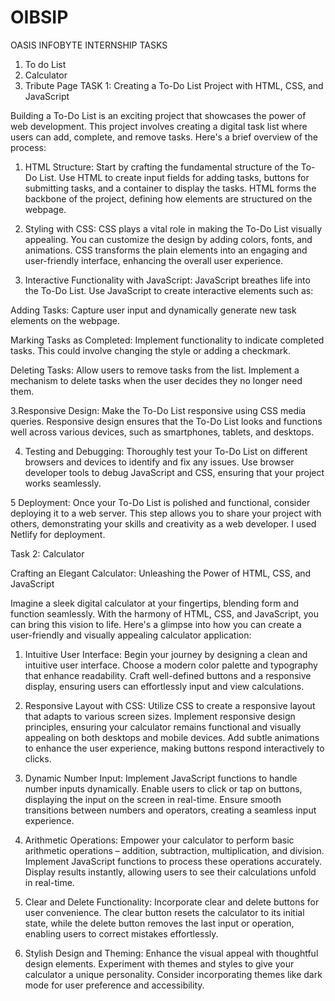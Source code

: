 # OIBSIP
OASIS INFOBYTE INTERNSHIP TASKS
1. To do List
2. Calculator
3. Tribute Page
TASK 1:
Creating a To-Do List Project with HTML, CSS, and JavaScript

Building a To-Do List is an exciting project that showcases the power of web development. This project involves creating a digital task list where users can add, complete, and remove tasks. Here's a brief overview of the process:

1. HTML Structure:
Start by crafting the fundamental structure of the To-Do List. Use HTML to create input fields for adding tasks, buttons for submitting tasks, and a container to display the tasks. HTML forms the backbone of the project, defining how elements are structured on the webpage.

2. Styling with CSS:
CSS plays a vital role in making the To-Do List visually appealing. You can customize the design by adding colors, fonts, and animations. CSS transforms the plain elements into an engaging and user-friendly interface, enhancing the overall user experience.

3. Interactive Functionality with JavaScript:
JavaScript breathes life into the To-Do List. Use JavaScript to create interactive elements such as:

Adding Tasks: Capture user input and dynamically generate new task elements on the webpage.

Marking Tasks as Completed: Implement functionality to indicate completed tasks. This could involve changing the style or adding a checkmark.

Deleting Tasks: Allow users to remove tasks from the list. Implement a mechanism to delete tasks when the user decides they no longer need them.

3.Responsive Design:
Make the To-Do List responsive using CSS media queries. Responsive design ensures that the To-Do List looks and functions well across various devices, such as smartphones, tablets, and desktops.

4. Testing and Debugging:
Thoroughly test your To-Do List on different browsers and devices to identify and fix any issues. Use browser developer tools to debug JavaScript and CSS, ensuring that your project works seamlessly.


5 Deployment:
Once your To-Do List is polished and functional, consider deploying it to a web server. This step allows you to share your project with others, demonstrating your skills and creativity as a web developer. I used Netlify for deployment.


Task 2:
Calculator 

Crafting an Elegant Calculator: Unleashing the Power of HTML, CSS, and JavaScript

Imagine a sleek digital calculator at your fingertips, blending form and function seamlessly. With the harmony of HTML, CSS, and JavaScript, you can bring this vision to life. Here's a glimpse into how you can create a user-friendly and visually appealing calculator application:

1. Intuitive User Interface:
Begin your journey by designing a clean and intuitive user interface. Choose a modern color palette and typography that enhance readability. Craft well-defined buttons and a responsive display, ensuring users can effortlessly input and view calculations.

2. Responsive Layout with CSS:
Utilize CSS to create a responsive layout that adapts to various screen sizes. Implement responsive design principles, ensuring your calculator remains functional and visually appealing on both desktops and mobile devices. Add subtle animations to enhance the user experience, making buttons respond interactively to clicks.

3. Dynamic Number Input:
Implement JavaScript functions to handle number inputs dynamically. Enable users to click or tap on buttons, displaying the input on the screen in real-time. Ensure smooth transitions between numbers and operators, creating a seamless input experience.

4. Arithmetic Operations:
Empower your calculator to perform basic arithmetic operations – addition, subtraction, multiplication, and division. Implement JavaScript functions to process these operations accurately. Display results instantly, allowing users to see their calculations unfold in real-time.

5. Clear and Delete Functionality:
Incorporate clear and delete buttons for user convenience. The clear button resets the calculator to its initial state, while the delete button removes the last input or operation, enabling users to correct mistakes effortlessly.

8. Stylish Design and Theming:
Enhance the visual appeal with thoughtful design elements. Experiment with themes and styles to give your calculator a unique personality. Consider incorporating themes like dark mode for user preference and accessibility.


